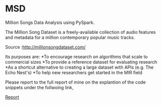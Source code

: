 # MSD
Million Songs Data Analysis using PySpark. 

The Million Song Dataset is a freely-available collection of audio features and metadata for a million contemporary popular music tracks.

Source :http://millionsongdataset.com/

Its purposes are:
*To encourage research on algorithms that scale to commercial sizes
*To provide a reference dataset for evaluating research
*As a shortcut alternative to creating a large dataset with APIs (e.g. The Echo Nest's)
*To help new researchers get started in the MIR field


Please report to the full report of mine on the explantion of the code snippets under the follwoing link,

[Report]()
